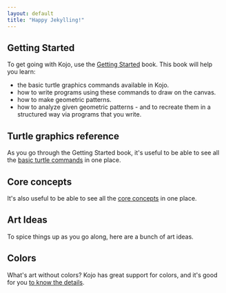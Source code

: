```yaml
---
layout: default
title: "Happy Jekylling!"
---
```


## Getting Started

To get going with Kojo, use the [Getting Started](http://wiki.kogics.net/kojo-codeactive-books#getting-started) book.
This book will help you learn:
* the basic turtle graphics commands available in Kojo.
* how to write programs using these commands to draw on the canvas.
* how to make geometric patterns.
* how to analyze given geometric patterns - and to recreate them in a structured way via programs that you write.

## Turtle graphics reference
As you go through the Getting Started book, it's useful to be able to see all the [basic turtle commands](reference/turtle.html) in one place.

## Core concepts
It's also useful to be able to see all the [core concepts](concepts/core-ideas.html) in one place.

## Art Ideas
To spice things up as you go along, here are a bunch of art ideas.

## Colors
What's art without colors? Kojo has great support for colors, and it's good for you [to know the details](concepts/colors.html).

